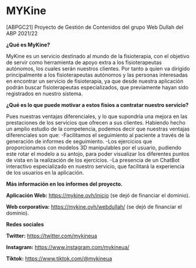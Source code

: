 # MYKine
[ABPGC21] Proyecto de Gestión de Contenidos del grupo Web Dullah del ABP 2021/22

**¿Qué es MyKine?**

MyKine es un servicio destinado al mundo de la fisioterapia, con el objetivo de servir como 
herramienta de apoyo extra a los fisioterapeutas autónomos, los cuales serán nuestros clientes.
Por tanto a quien va dirigido principalmente a los fisioterapeutas autónomos y las personas
interesadas en encontrar un servicio de fisioterapia, ya que desde nuestra aplicación podrán
buscar fisioterapeutas especializados, que previamente hayan sido registrados en nuestro sistema.

**¿Qué es lo que puede motivar a estos fisios a contratar nuestro servicio?**

Pues nuestras ventajas diferenciales, y lo que supondría una mejora en las prestaciones de los 
servicios que ofrecen a sus clientes. Habiendo hecho un amplio estudio de la competencia, podemos
decir que nuestras ventajas diferenciales son que:
-Facilitamos el seguimiento al paciente a través de la generación de informes de seguimiento.
-Los ejercicios que proporcionamos con modelos 3D manipulables por el usuario, pudiendo este
rotar el modelo a su antojo, para poder visualizar los diferentes puntos de vista en la
realización de los ejercicios.
-La presencia de un ChatBot interactivo especializado en nuestro servicio, que facilitará la
experiencia de los usuarios en la aplicación.

**Más información en los informes del proyecto.**

**Aplicación Web:** https://mykine.ovh/inicio (se dejó de financiar el dominio).

**Web corporativa:** https://mykine.ovh/webdullah/ (se dejó de financiar el dominio).

**Redes sociales** 

**Twitter:** https://twitter.com/mykineua

**Instagram:** https://www.instagram.com/mykineua/

**Tiktok:** https://www.tiktok.com/@mykineua
